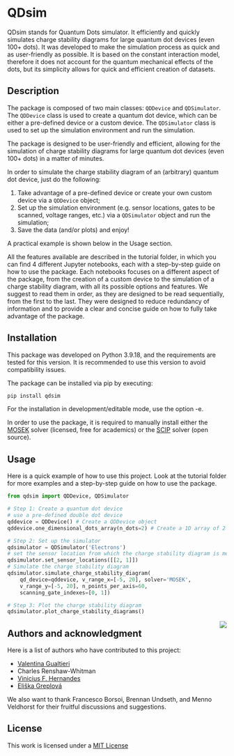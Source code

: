 # QDsim
QDsim stands for Quantum Dots simulator. It efficiently and quickly simulates charge stability diagrams for large quantum dot devices (even 100+ dots). 
It was developed to make the simulation process as quick and as user-friendly as possible.
It is based on the constant interaction model, therefore it does not account for the quantum mechanical effects of the dots,
but its simplicity allows for quick and efficient creation of datasets.

## Description

The package is composed of two main classes: `QDDevice` and `QDSimulator`.
The `QDDevice` class is used to create a quantum dot device, which can be either a pre-defined device or a custom device.
The `QDSimulator` class is used to set up the simulation environment and run the simulation.

The package is designed to be user-friendly and efficient, allowing for the simulation of charge stability diagrams for large quantum dot devices (even 100+ dots) in a matter of minutes.

In order to simulate the charge stability diagram of an (arbitrary) quantum dot device, just do the following:
1. Take advantage of a pre-defined device or create your own custom device via a  `QDDevice` object;
2. Set up the simulation environment (e.g. sensor locations, gates to be scanned, voltage ranges, etc.) via a `QDSimulator` object and run the simulation;
3. Save the data (and/or plots) and enjoy!

A practical example is shown below in the Usage section.

All the features available are described in the tutorial folder, in which you can find 4 different Jupyter notebooks, each with a step-by-step guide on how to use the package.
Each notebooks focuses on a different aspect of the package, from the creation of a custom device to the simulation of a charge stability diagram, with all its possible options and features.
We suggest to read them in order, as they are designed to be read sequentially, from the first to the last.
They were designed to reduce redundancy of information and to provide a clear and concise guide on how to fully take advantage of the package.

## Installation
 
This package was developed on Python 3.9.18, and the requirements are tested for this version.  It is recommended to use this version to avoid compatibility issues.

The package can be installed via pip by executing:

```bash
pip install qdsim
```
For the installation in development/editable mode, use the option -e.

In order to use the package, it is required to manually install either the [MOSEK](https://docs.mosek.com/latest/install/installation.html) solver (licensed, free for academics) or the [SCIP](https://scipopt.org/doc/html/INSTALL.php) solver (open source).
## Usage
Here is a quick example of how to use this project. Look at the tutorial folder for more examples and a step-by-step guide on how to use the package.

```python
from qdsim import QDDevice, QDSimulator

# Step 1: Create a quantum dot device
# use a pre-defined double dot device
qddevice = QDDevice() # Create a QDDevice object
qddevice.one_dimensional_dots_array(n_dots=2) # Create a 1D array of 2 quantum dots

# Step 2: Set up the simulator
qdsimulator = QDSimulator('Electrons')
# set the sensor location from which the charge stability diagram is measured
qdsimulator.set_sensor_locations([[2, 1]])
# Simulate the charge stability diagram
qdsimulator.simulate_charge_stability_diagram(
    qd_device=qddevice, v_range_x=[-5, 20], solver='MOSEK',
    v_range_y=[-5, 20], n_points_per_axis=60,
    scanning_gate_indexes=[0, 1])

# Step 3: Plot the charge stability diagram
qdsimulator.plot_charge_stability_diagrams()
```
<img style="float: right;" src="results/figures/DQD_current.png">


## Authors and acknowledgment
Here is a list of authors who have contributed to this project:
- [Valentina Gualtieri](https://github.com/vgualtieri)
- Charles Renshaw-Whitman
- [Vinicius F. Hernandes](https://gitlab.com/vfhernandes)
- [Eliška Greplová](https://github.com/greplova)

We also want to thank Francesco Borsoi, Brennan Undseth, and Menno Veldhorst for their fruitful discussions and suggestions.

## License
This work is licensed under a [MIT License](https://opensource.org/licenses/MIT)

